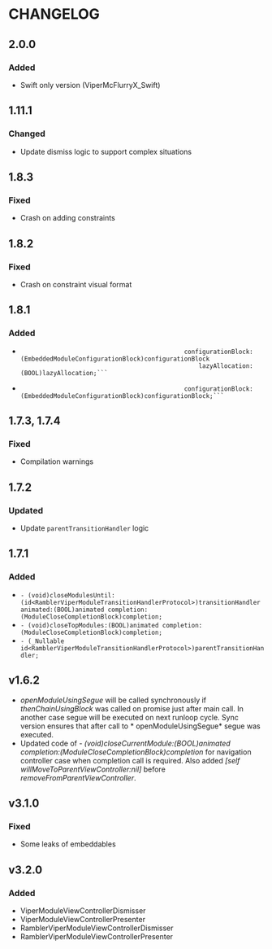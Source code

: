 # CHANGELOG

## 2.0.0
### Added
* Swift only version (ViperMcFlurryX_Swift)

## 1.11.1
### Changed
* Update dismiss logic to support complex situations

## 1.8.3
### Fixed
* Crash on adding constraints

## 1.8.2
### Fixed
* Crash on constraint visual format

## 1.8.1
### Added
* ```- (EmbeddedModuleEmbedderBlock)createEmbeddableModuleUsingFactory:(id <RamblerViperModuleFactoryProtocol>)moduleFactory
                                               configurationBlock:(EmbeddedModuleConfigurationBlock)configurationBlock
                                                   lazyAllocation:(BOOL)lazyAllocation;```
* ```- (EmbeddedModuleEmbedderBlock)createEmbeddableModuleUsingFactory:(id <RamblerViperModuleFactoryProtocol>)moduleFactory
                                               configurationBlock:(EmbeddedModuleConfigurationBlock)configurationBlock;```

## 1.7.3, 1.7.4
### Fixed
* Compilation warnings

## 1.7.2
### Updated
* Update ```parentTransitionHandler``` logic

## 1.7.1
### Added
* ```- (void)closeModulesUntil:(id<RamblerViperModuleTransitionHandlerProtocol>)transitionHandler animated:(BOOL)animated completion:(ModuleCloseCompletionBlock)completion;```
* ```- (void)closeTopModules:(BOOL)animated completion:(ModuleCloseCompletionBlock)completion;```
* ```- (_Nullable id<RamblerViperModuleTransitionHandlerProtocol>)parentTransitionHandler;```

## v1.6.2

* *openModuleUsingSegue* will be called synchronously if *thenChainUsingBlock* was called on promise just after main call. In another case segue will be executed on next runloop cycle. Sync version ensures that after call to * openModuleUsingSegue* segue was executed.
* Updated code of *- (void)closeCurrentModule:(BOOL)animated completion:(ModuleCloseCompletionBlock)completion* for navigation controller case when completion call is required. Also added *[self willMoveToParentViewController:nil]* before *removeFromParentViewController*.

## v3.1.0
### Fixed

* Some leaks of embeddables

## v3.2.0
### Added

* ViperModuleViewControllerDismisser
* ViperModuleViewControllerPresenter
* RamblerViperModuleViewControllerDismisser
* RamblerViperModuleViewControllerPresenter
